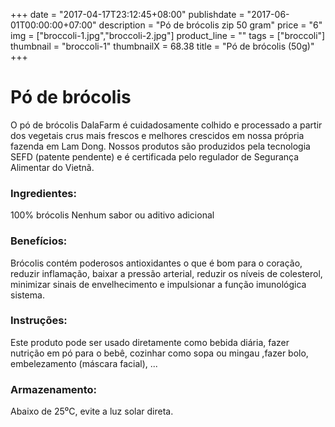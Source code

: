 +++
date = "2017-04-17T23:12:45+08:00"
publishdate = "2017-06-01T00:00:00+07:00"
description = "Pó de brócolis zip 50 gram"
price = "6"
img = ["broccoli-1.jpg","broccoli-2.jpg"]
product_line = ""
tags = ["broccoli"]
thumbnail = "broccoli-1"
thumbnailX = 68.38
title = "Pó de brócolis (50g)"
+++

# Pó de brócolis

O pó de brócolis DalaFarm é cuidadosamente colhido e processado a partir dos vegetais crus mais frescos e melhores
crescidos em nossa própria fazenda em Lam Dong. Nossos produtos são produzidos pela tecnologia SEFD (patente pendente) e
é certificada pelo regulador de Segurança Alimentar do Vietnã.


### Ingredientes:
100% brócolis
Nenhum sabor ou aditivo adicional

### Benefícios:
Brócolis contém poderosos antioxidantes
o que é bom para o coração, reduzir
inflamação, baixar a pressão arterial,
reduzir os níveis de colesterol, minimizar
sinais de envelhecimento e impulsionar a
função imunológica sistema.

### Instruções:
Este produto pode ser usado diretamente como
bebida diária, fazer nutrição em pó
para o bebê, cozinhar como sopa ou mingau
,fazer bolo, embelezamento (máscara facial), ...

### Armazenamento:
Abaixo de 25⁰C, evite a luz solar direta.
